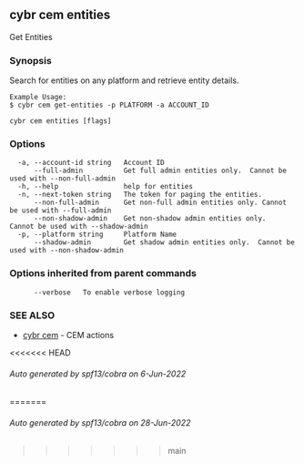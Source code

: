 ## cybr cem entities

Get Entities

### Synopsis

Search for entities on any platform and retrieve entity details.
	
	Example Usage:
	$ cybr cem get-entities -p PLATFORM -a ACCOUNT_ID

```
cybr cem entities [flags]
```

### Options

```
  -a, --account-id string   Account ID
      --full-admin          Get full admin entities only.  Cannot be used with --non-full-admin
  -h, --help                help for entities
  -n, --next-token string   The token for paging the entities.
      --non-full-admin      Get non-full admin entities only. Cannot be used with --full-admin
      --non-shadow-admin    Get non-shadow admin entities only.  Cannot be used with --shadow-admin
  -p, --platform string     Platform Name
      --shadow-admin        Get shadow admin entities only.  Cannot be used with --non-shadow-admin
```

### Options inherited from parent commands

```
      --verbose   To enable verbose logging
```

### SEE ALSO

* [cybr cem](cybr_cem.md)	 - CEM actions

<<<<<<< HEAD
###### Auto generated by spf13/cobra on 6-Jun-2022
=======
###### Auto generated by spf13/cobra on 28-Jun-2022
>>>>>>> main
